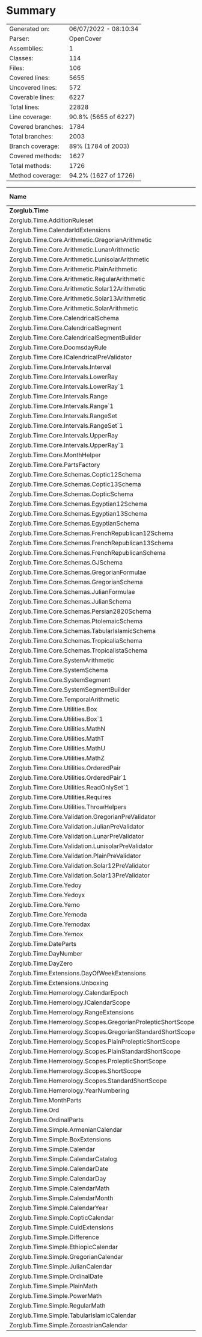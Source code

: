 ﻿# Summary
|||
|:---|:---|
| Generated on: | 06/07/2022 - 08:10:34 |
| Parser: | OpenCover |
| Assemblies: | 1 |
| Classes: | 114 |
| Files: | 106 |
| Covered lines: | 5655 |
| Uncovered lines: | 572 |
| Coverable lines: | 6227 |
| Total lines: | 22828 |
| Line coverage: | 90.8% (5655 of 6227) |
| Covered branches: | 1784 |
| Total branches: | 2003 |
| Branch coverage: | 89% (1784 of 2003) |
| Covered methods: | 1627 |
| Total methods: | 1726 |
| Method coverage: | 94.2% (1627 of 1726) |

|**Name**|**Covered**|**Uncovered**|**Coverable**|**Total**|**Line coverage**|**Covered**|**Total**|**Branch coverage**|**Covered**|**Total**|**Method coverage**|
|:---|---:|---:|---:|---:|---:|---:|---:|---:|---:|---:|---:|
|**Zorglub.Time**|**5655**|**572**|**6227**|**25169**|**90.8%**|**1784**|**2003**|**89%**|**1627**|**1726**|**94.2%**|
|Zorglub.Time.AdditionRuleset|14|0|14|121|100%|12|12|100%|4|4|100%|
|Zorglub.Time.CalendarIdExtensions|12|0|12|82|100%|10|10|100%|2|2|100%|
|Zorglub.Time.Core.Arithmetic.GregorianArithmetic|133|32|165|336|80.6%|64|78|82%|12|16|75%|
|Zorglub.Time.Core.Arithmetic.LunarArithmetic|134|32|166|319|80.7%|64|78|82%|12|16|75%|
|Zorglub.Time.Core.Arithmetic.LunisolarArithmetic|133|46|179|337|74.3%|64|86|74.4%|12|16|75%|
|Zorglub.Time.Core.Arithmetic.PlainArithmetic|88|46|134|275|65.6%|44|66|66.6%|12|16|75%|
|Zorglub.Time.Core.Arithmetic.RegularArithmetic|139|32|171|334|81.2%|67|82|81.7%|13|17|76.4%|
|Zorglub.Time.Core.Arithmetic.Solar12Arithmetic|65|9|74|156|87.8%|24|28|85.7%|6|7|85.7%|
|Zorglub.Time.Core.Arithmetic.Solar13Arithmetic|65|9|74|156|87.8%|24|28|85.7%|6|7|85.7%|
|Zorglub.Time.Core.Arithmetic.SolarArithmetic|73|23|96|208|76%|40|50|80%|7|10|70%|
|Zorglub.Time.Core.CalendricalSchema|101|4|105|565|96.1%|36|36|100%|33|34|97%|
|Zorglub.Time.Core.CalendricalSegment|38|27|65|177|58.4%|7|16|43.7%|16|22|72.7%|
|Zorglub.Time.Core.CalendricalSegmentBuilder|45|75|120|291|37.5%|10|34|29.4%|11|23|47.8%|
|Zorglub.Time.Core.DoomsdayRule|22|0|22|54|100%|4|4|100%|2|2|100%|
|Zorglub.Time.Core.ICalendricalPreValidator|14|0|14|88|100%|9|9|100%|1|1|100%|
|Zorglub.Time.Core.Intervals.Interval|103|0|103|560|100%|66|66|100%|47|47|100%|
|Zorglub.Time.Core.Intervals.LowerRay|11|0|11|59|100%|4|4|100%|3|3|100%|
|Zorglub.Time.Core.Intervals.LowerRay`1|19|0|19|129|100%|2|2|100%|19|19|100%|
|Zorglub.Time.Core.Intervals.Range|35|1|36|187|97.2%|2|2|100%|14|15|93.3%|
|Zorglub.Time.Core.Intervals.Range`1|34|0|34|230|100%|18|18|100%|26|26|100%|
|Zorglub.Time.Core.Intervals.RangeSet|12|0|12|182|100%|0|0||4|4|100%|
|Zorglub.Time.Core.Intervals.RangeSet`1|19|0|19|182|100%|10|10|100%|10|10|100%|
|Zorglub.Time.Core.Intervals.UpperRay|11|0|11|56|100%|4|4|100%|3|3|100%|
|Zorglub.Time.Core.Intervals.UpperRay`1|19|0|19|120|100%|2|2|100%|19|19|100%|
|Zorglub.Time.Core.MonthHelper|35|7|42|138|83.3%|5|6|83.3%|16|19|84.2%|
|Zorglub.Time.Core.PartsFactory|15|39|54|173|27.7%|1|2|50%|5|16|31.2%|
|Zorglub.Time.Core.Schemas.Coptic12Schema|19|0|19|104|100%|2|2|100%|14|14|100%|
|Zorglub.Time.Core.Schemas.Coptic13Schema|20|0|20|112|100%|2|2|100%|15|15|100%|
|Zorglub.Time.Core.Schemas.CopticSchema|8|0|8|68|100%|0|0||5|5|100%|
|Zorglub.Time.Core.Schemas.Egyptian12Schema|18|0|18|107|100%|2|2|100%|13|13|100%|
|Zorglub.Time.Core.Schemas.Egyptian13Schema|19|0|19|112|100%|2|2|100%|14|14|100%|
|Zorglub.Time.Core.Schemas.EgyptianSchema|16|0|16|96|100%|0|0||12|12|100%|
|Zorglub.Time.Core.Schemas.FrenchRepublican12Schema|19|0|19|108|100%|2|2|100%|14|14|100%|
|Zorglub.Time.Core.Schemas.FrenchRepublican13Schema|20|0|20|116|100%|2|2|100%|15|15|100%|
|Zorglub.Time.Core.Schemas.FrenchRepublicanSchema|29|0|29|105|100%|10|10|100%|6|6|100%|
|Zorglub.Time.Core.Schemas.GJSchema|47|0|47|179|100%|22|22|100%|17|17|100%|
|Zorglub.Time.Core.Schemas.GregorianFormulae|119|0|119|298|100%|42|42|100%|21|21|100%|
|Zorglub.Time.Core.Schemas.GregorianSchema|47|0|47|160|100%|10|10|100%|8|8|100%|
|Zorglub.Time.Core.Schemas.JulianFormulae|47|0|47|141|100%|16|16|100%|11|11|100%|
|Zorglub.Time.Core.Schemas.JulianSchema|35|0|35|100|100%|4|4|100%|7|7|100%|
|Zorglub.Time.Core.Schemas.Persian2820Schema|49|0|49|236|100%|20|20|100%|20|20|100%|
|Zorglub.Time.Core.Schemas.PtolemaicSchema|48|0|48|161|100%|22|22|100%|18|18|100%|
|Zorglub.Time.Core.Schemas.TabularIslamicSchema|34|0|34|174|100%|14|14|100%|21|21|100%|
|Zorglub.Time.Core.Schemas.TropicaliaSchema|50|0|50|135|100%|22|22|100%|9|9|100%|
|Zorglub.Time.Core.Schemas.TropicalistaSchema|20|0|20|131|100%|4|4|100%|14|14|100%|
|Zorglub.Time.Core.SystemArithmetic|53|0|53|334|100%|19|19|100%|15|15|100%|
|Zorglub.Time.Core.SystemSchema|76|0|76|321|100%|10|10|100%|23|23|100%|
|Zorglub.Time.Core.SystemSegment|63|1|64|175|98.4%|7|16|43.7%|21|22|95.4%|
|Zorglub.Time.Core.SystemSegmentBuilder|38|0|38|115|100%|7|14|50%|10|10|100%|
|Zorglub.Time.Core.TemporalArithmetic|25|0|25|238|100%|0|0||6|6|100%|
|Zorglub.Time.Core.Utilities.Box|10|0|10|158|100%|4|4|100%|3|3|100%|
|Zorglub.Time.Core.Utilities.Box`1|18|0|18|158|100%|2|2|100%|6|6|100%|
|Zorglub.Time.Core.Utilities.MathN|27|0|27|123|100%|4|4|100%|4|4|100%|
|Zorglub.Time.Core.Utilities.MathT|2|0|2|24|100%|4|4|100%|2|2|100%|
|Zorglub.Time.Core.Utilities.MathU|17|0|17|87|100%|4|4|100%|3|3|100%|
|Zorglub.Time.Core.Utilities.MathZ|101|0|101|450|100%|48|48|100%|13|13|100%|
|Zorglub.Time.Core.Utilities.OrderedPair|6|0|6|195|100%|0|0||2|2|100%|
|Zorglub.Time.Core.Utilities.OrderedPair`1|34|0|34|195|100%|10|10|100%|13|13|100%|
|Zorglub.Time.Core.Utilities.ReadOnlySet`1|18|0|18|107|100%|2|2|100%|12|12|100%|
|Zorglub.Time.Core.Utilities.Requires|13|0|13|68|100%|8|8|100%|3|3|100%|
|Zorglub.Time.Core.Utilities.ThrowHelpers|82|0|82|430|100%|12|12|100%|65|65|100%|
|Zorglub.Time.Core.Validation.GregorianPreValidator|41|0|41|100|100%|36|36|100%|7|7|100%|
|Zorglub.Time.Core.Validation.JulianPreValidator|41|0|41|100|100%|36|36|100%|7|7|100%|
|Zorglub.Time.Core.Validation.LunarPreValidator|26|0|26|66|100%|22|22|100%|4|4|100%|
|Zorglub.Time.Core.Validation.LunisolarPreValidator|27|0|27|67|100%|22|22|100%|4|4|100%|
|Zorglub.Time.Core.Validation.PlainPreValidator|24|0|24|66|100%|20|20|100%|4|4|100%|
|Zorglub.Time.Core.Validation.Solar12PreValidator|27|0|27|67|100%|22|22|100%|4|4|100%|
|Zorglub.Time.Core.Validation.Solar13PreValidator|27|0|27|67|100%|22|22|100%|4|4|100%|
|Zorglub.Time.Core.Yedoy|60|0|60|328|100%|14|14|100%|25|25|100%|
|Zorglub.Time.Core.Yedoyx|69|0|69|289|100%|22|22|100%|21|21|100%|
|Zorglub.Time.Core.Yemo|82|0|82|373|100%|20|20|100%|29|29|100%|
|Zorglub.Time.Core.Yemoda|94|0|94|543|100%|20|20|100%|32|32|100%|
|Zorglub.Time.Core.Yemodax|83|0|83|363|100%|26|26|100%|23|23|100%|
|Zorglub.Time.Core.Yemox|79|0|79|309|100%|24|24|100%|22|22|100%|
|Zorglub.Time.DateParts|21|14|35|164|60%|7|14|50%|13|18|72.2%|
|Zorglub.Time.DayNumber|181|0|181|774|100%|48|48|100%|55|55|100%|
|Zorglub.Time.DayZero|3|0|3|36|100%|0|0||1|1|100%|
|Zorglub.Time.Extensions.DayOfWeekExtensions|4|0|4|24|100%|2|2|100%|1|1|100%|
|Zorglub.Time.Extensions.Unboxing|14|0|14|58|100%|4|4|100%|2|2|100%|
|Zorglub.Time.Hemerology.CalendarEpoch|12|0|12|123|100%|0|0||12|12|100%|
|Zorglub.Time.Hemerology.ICalendarScope|2|0|2|117|100%|0|0||2|2|100%|
|Zorglub.Time.Hemerology.RangeExtensions|8|6|14|61|57.1%|8|12|66.6%|2|4|50%|
|Zorglub.Time.Hemerology.Scopes.GregorianProlepticShortScope|83|0|83|188|100%|72|72|100%|11|11|100%|
|Zorglub.Time.Hemerology.Scopes.GregorianStandardShortScope|83|0|83|191|100%|72|72|100%|11|11|100%|
|Zorglub.Time.Hemerology.Scopes.PlainProlepticShortScope|23|0|23|71|100%|12|12|100%|4|4|100%|
|Zorglub.Time.Hemerology.Scopes.PlainStandardShortScope|23|0|23|72|100%|12|12|100%|4|4|100%|
|Zorglub.Time.Hemerology.Scopes.ProlepticShortScope|21|0|21|78|100%|14|14|100%|7|7|100%|
|Zorglub.Time.Hemerology.Scopes.ShortScope|15|1|16|80|93.7%|2|2|100%|4|5|80%|
|Zorglub.Time.Hemerology.Scopes.StandardShortScope|21|0|21|78|100%|14|14|100%|7|7|100%|
|Zorglub.Time.Hemerology.YearNumbering|24|0|24|193|100%|0|0||18|18|100%|
|Zorglub.Time.MonthParts|18|10|28|135|64.2%|5|10|50%|11|16|68.7%|
|Zorglub.Time.Ord|61|0|61|330|100%|30|30|100%|35|35|100%|
|Zorglub.Time.OrdinalParts|18|10|28|142|64.2%|5|10|50%|11|16|68.7%|
|Zorglub.Time.Simple.ArmenianCalendar|13|0|13|301|100%|0|0||4|4|100%|
|Zorglub.Time.Simple.BoxExtensions|21|0|21|92|100%|6|6|100%|3|3|100%|
|Zorglub.Time.Simple.Calendar|247|0|247|797|100%|38|38|100%|61|61|100%|
|Zorglub.Time.Simple.CalendarCatalog|156|17|173|617|90.1%|29|44|65.9%|21|21|100%|
|Zorglub.Time.Simple.CalendarDate|233|0|233|722|100%|32|32|100%|72|72|100%|
|Zorglub.Time.Simple.CalendarDay|193|0|193|662|100%|32|32|100%|66|66|100%|
|Zorglub.Time.Simple.CalendarMath|145|5|150|447|96.6%|30|32|93.7%|21|22|95.4%|
|Zorglub.Time.Simple.CalendarMonth|166|0|166|679|100%|20|20|100%|58|58|100%|
|Zorglub.Time.Simple.CalendarYear|145|0|145|752|100%|20|20|100%|52|52|100%|
|Zorglub.Time.Simple.CopticCalendar|13|0|13|301|100%|0|0||4|4|100%|
|Zorglub.Time.Simple.CuidExtensions|1|0|1|108|100%|0|0||1|1|100%|
|Zorglub.Time.Simple.Difference|0|65|65|227|0%|0|2|0%|0|12|0%|
|Zorglub.Time.Simple.EthiopicCalendar|13|0|13|301|100%|0|0||4|4|100%|
|Zorglub.Time.Simple.GregorianCalendar|19|0|19|301|100%|0|0||4|4|100%|
|Zorglub.Time.Simple.JulianCalendar|19|0|19|301|100%|0|0||4|4|100%|
|Zorglub.Time.Simple.OrdinalDate|227|0|227|660|100%|30|30|100%|69|69|100%|
|Zorglub.Time.Simple.PlainMath|32|0|32|85|100%|0|0||5|5|100%|
|Zorglub.Time.Simple.PowerMath|0|61|61|129|0%|0|23|0%|0|8|0%|
|Zorglub.Time.Simple.RegularMath|41|0|41|96|100%|2|2|100%|5|5|100%|
|Zorglub.Time.Simple.TabularIslamicCalendar|7|0|7|301|100%|0|0||2|2|100%|
|Zorglub.Time.Simple.ZoroastrianCalendar|13|0|13|301|100%|0|0||4|4|100%|
